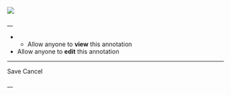 ![](https://bat.bing.com/action/0?ti=56018282&Ver=2&mid=4814a884-5ba4-4321-9114-09c393e55a28&sid=201ffde0635411ee902411d77b750559&vid=20202bf0635411ee9ac03f2e618b0b9f&vids=0&msclkid=N&pi=0&lg=en-US&sw=800&sh=600&sc=24&nwd=1&tl=Shortform%20%7C%20Book&p=https%3A%2F%2Fwww.shortform.com%2Fapp%2Fbook%2Falgorithms-to-live-by%2Fpart-1&r=&lt=263&evt=pageLoad&sv=1&rn=327531)

__

  *   * Allow anyone to **view** this annotation
  * Allow anyone to **edit** this annotation



* * *

Save Cancel

__



